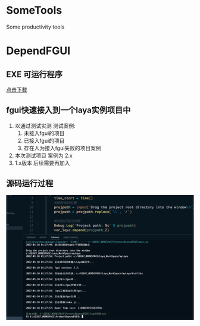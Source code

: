 # SomeTools
Some productivity tools


# DependFGUI

## EXE 可运行程序
[点击下载](https://github.com/Inventor-Geek7/SomeTools/blob/main/EXE/dependFGUI.rar?raw=true)

## fgui快速接入到一个laya实例项目中
1. 以通过测试实测
测试案例:
   1. 未接入fgui的项目
   2. 已接入fgui的项目
   3. 存在人为接入fgui失败的项目案例
2. 本次测试项目 案例为 2.x
3. 1.x版本 后续需要再加入

## 源码运行过程
![](README_RES/depend_fgui.png)